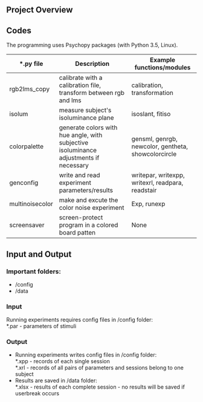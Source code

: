## Project Overview


## Codes
The programming uses Psychopy packages (with Python 3.5, Linux).

| *.py file | Description | Example functions/modules |
| --- | --- | --- |
| rgb2lms_copy | calibrate with a calibration file, transform between rgb and lms | calibration, transformation |
| isolum | measure subject's isoluminance plane | isoslant, fitiso |
| colorpalette | generate colors with hue angle, with subjective isoluminance adjustments if necessary | gensml, genrgb, newcolor, gentheta, showcolorcircle|
| genconfig | write and read experiment parameters/results | writepar, writexpp, writexrl, readpara, readstair
| multinoisecolor | make and excute the color noise experiment | Exp, runexp |
| screensaver | screen-protect program in a colored board patten | None |

 
## Input and Output
### Important folders:
- /config
- /data
### Input
Running experiments requires config files in /config folder:    
    *.par - parameters of stimuli
    
### Output
- Running experiments writes config files in /config folder:    
    *.xpp - records of each single session    
    *.xrl - records of all pairs of parameters and sessions belong to one subject    
- Results are saved in /data folder:    
    *.xlsx - results of each complete session - no results will be saved if userbreak occurs    
